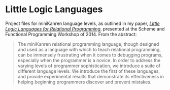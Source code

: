Little Logic Languages
======================

Project files for miniKanren language levels, as outlined in my paper, _[Little Logic Languages for Relational Programming](http://www.schemeworkshop.org/2014/IndianaCSTR718.pdf
)_, presented at the Scheme and Functional Programming Workshop of 2014. From the abstract:

> The miniKanren relational programming language, though designed and used as a
> language with which to teach relational programming, can be immensely
> frustrating when it comes to debugging programs, especially when the
> programmer is a novice. In order to address the varying levels of programmer
> sophistication, we introduce a suite of different language levels. We
> introduce the first of these languages, and provide experimental results that
> demonstrate its effectiveness in helping beginning programmers discover and
> prevent mistakes.
